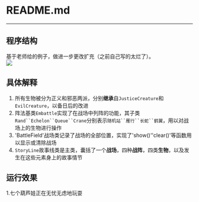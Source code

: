 # README.md

------
## 程序结构

基于老师给的例子，做进一步更改扩充（之前自己写的太烂了）。<br>
![](https://github.com/thunderning/java-2017f-homework/blob/master/20171010/吴佳玮-151220125/类图.png)

## 具体解释

1. 所有生物被分为正义和邪恶两派，分别**继承**自`JusticeCreature`和`EvilCreature`，以备日后的改进
2. 阵法基类`Embattle`实现了在战场中列阵的功能，其子类`Rand``Echelon``Queue``Crane`分别表示`随机站``雁行``长蛇``鹤翼`，用以对战场上的生物进行操作
3. 'BattleField'战场类记录了战场的全部位置，实现了'show()''clear()'等函数用以显示或清除战场
4. `StoryLine`故事线类是主类，囊括了一个**战场**，四种**战阵**，四类**生物**，以及发生在这些元素身上的故事情节

## 运行效果

1.七个葫芦娃正在无忧无虑地玩耍

